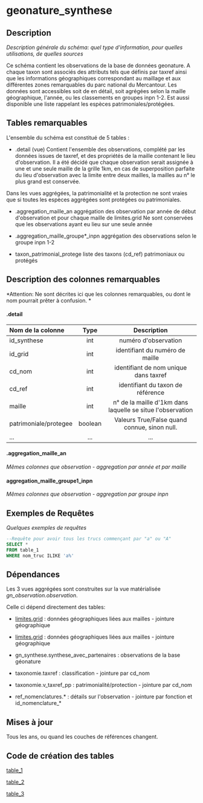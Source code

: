 # geonature_synthese 

## Description

_Description générale du schéma: quel type d'information, pour quelles utilisations, de quelles sources_

Ce schéma contient les observations de la base de données geonature. 
A chaque taxon sont associés des attributs tels que définis par taxref ainsi que les informations géographiques 
correspondant au maillage et aux différentes zones remarquables du parc national du Mercantour. 
Les données sont accessibles soit de en détail, soit agrégées selon la maille géographique, l'année, ou les classements en groupes inpn 1-2. 
Est aussi disponible une liste rappelant les espèces patrimoniales/protégées.

## Tables remarquables

L'ensemble du schéma est constitué de 5 tables :

 - .detail (vue)
Contient l'ensemble des observations, complété par les données issues de taxref, et des propriétés de la maille contenant le lieu d'observation. 
Il a été décidé que chaque observation serait assignée à une et une seule maille de la grille 1km, en cas 
de superposition parfaite du lieu d'observation avec la limite entre deux mailles, la mailles au n° le plus grand est conservée. 

Dans les vues aggrégées, la patrimonialité et la protection ne sont vraies que si toutes les espèces aggrégées sont protégées ou patrimoniales. 

 - .aggregation_maille_an
aggrégation des observation par année de début d'observation et pour chaque maille de limites.grid
Ne sont conservées que les observations ayant eu lieu sur une seule année
 
 - .aggregation_maille_groupe*_inpn
aggrégation des observations selon le groupe inpn 1-2 

 - taxon_patrimonial_protege
liste des taxons (cd_ref) patrimoniaux ou protégés

## Description des colonnes remarquables
*Attention: Ne sont décrites ici que les colonnes remarquables, ou dont le nom pourrait prêter à confusion. *

#### .detail

| Nom de la colonne      | Type | Description     |
| :---        |    :----:   |          :---: |
| id_synthese      | int       | numéro d'observation   |
| id_grid   | int        | identifiant du numéro de maille |
| cd_nom   | int        | identifiant de nom unique dans taxref      |
| cd_ref   | int        | identifiant du taxon de référence      |
|maille | int |n° de la maille d'1km dans laquelle se situe l'observation|
| patrimoniale/protegee| boolean| Valeurs True/False quand connue, sinon null. |
|...|...|...|


#### .aggregation_maille_an
_Mêmes colonnes que observation  - aggregation par année et par maille_


#### aggregation_maille_groupe1_inpn
_Mêmes colonnes que observation  - aggregation par groupe inpn_

## Exemples de Requêtes
_Quelques exemples de requêtes_

```sql
--Requête pour avoir tous les trucs commençant par "a" ou "A"
SELECT *
FROM table_1
WHERE nom_truc ILIKE 'a%'
```

## Dépendances

Les 3 vues aggrégées sont construites sur la vue matérialisée _gn_observation.observation_. 

Celle ci dépend directement des tables: 
 - [limites.grid](https://github.com/PnMercantour/limites/README.md#tables_remarquables) : données géographiques liées aux mailles - jointure géographique
 - [limites.grid](https://github.com/PnMercantour/limites/limites/README.md#limites.communes) : données géographiques liées aux mailles - jointure géographique

 - gn_synthese.synthese_avec_partenaires : observations de la base géonature
 - taxonomie.taxref : classification - jointure par cd_nom
 - taxonomie.v_taxref_pp : patrimonialité/protection - jointure par cd_nom
 - ref_nomenclatures.* : détails sur l'observation - jointure par fonction et id_nomenclature_*


## Mises à jour

Tous les ans, ou quand les couches de références changent. 

## Code de création des tables

[table_1](https://github.com/EcMerc/DemoDBDoc/blob/decd1fccd363a4239451b1d69fdefd363db3b442/sql/table_1.sql)

[table_2](https://github.com/EcMerc/DemoDBDoc/blob/decd1fccd363a4239451b1d69fdefd363db3b442/sql/table_2.sql)

[table_3]()




